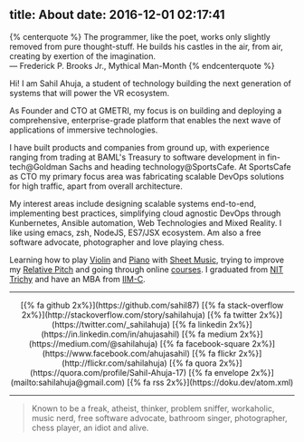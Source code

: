 title: About
date: 2016-12-01 02:17:41
---

{% centerquote %}
The programmer, like the poet, works only slightly removed from pure thought-stuff. He builds his castles in the air, from air, creating by exertion of the imagination.</br>
― Frederick P. Brooks Jr., Mythical Man-Month
{% endcenterquote %}

Hi! I am Sahil Ahuja, a student of technology building the next generation of systems that will power the VR ecosystem.

As Founder and CTO at GMETRI, my focus is on building and deploying a comprehensive, enterprise-grade platform that enables the next wave of applications of immersive technologies.

I have built products and companies from ground up, with experience ranging from trading at BAML's Treasury to software development in fin-tech@Goldman Sachs and heading technology@SportsCafe. At SportsCafe as CTO my primary focus area was fabricating scalable DevOps solutions for high traffic, apart from overall architecture.

My interest areas include designing scalable systems end-to-end, implementing best practices, simplifying cloud agnostic DevOps through Kunbernetes, Ansible automation, Web Technologies and Mixed Reality. I like using emacs, zsh, NodeJS, ES7/JSX ecosystem. Am also a free software advocate, photographer and love playing chess.

Learning how to play [Violin](https://en.wikipedia.org/wiki/Violin) and [Piano](https://en.wikipedia.org/wiki/Digital_piano) with [Sheet Music](https://en.wikipedia.org/wiki/Sheet_music), trying to improve my [Relative Pitch](https://en.wikipedia.org/wiki/Relative_pitch) and going through online [courses](https://www.class-central.com/u/247939). I graduated from [NIT Trichy](http://www.nitt.edu/home/students/clubsnassocs/computing/delta/alumni/up208/) and have an MBA from [IIM-C](https://www.iimcal.ac.in/about/campus-life/life-iimc/clubs-and-sigs/isg-internet-solutions-group).

---

<center style="display: flex; justify-content: space-between; ">
[{% fa github 2x%}](https://github.com/sahil87)
[{% fa stack-overflow 2x%}](http://stackoverflow.com/story/sahilahuja)
[{% fa twitter 2x%}](https://twitter.com/_sahilahuja)
[{% fa linkedin 2x%}](https://in.linkedin.com/in/ahujasahil)
[{% fa medium 2x%}](https://medium.com/@sahilahuja)
[{% fa facebook-square 2x%}](https://www.facebook.com/ahujasahil)
[{% fa flickr 2x%}](http://flickr.com/sahilahuja)
[{% fa quora 2x%}](https://quora.com/profile/Sahil-Ahuja-17)
[{% fa envelope 2x%}](mailto:sahilahuja@gmail.com)
[{% fa rss 2x%}](https://doku.dev/atom.xml) 
</center>

---

> Known to be a freak, atheist, thinker, problem sniffer, workaholic, music nerd, free software advocate, bathroom singer, photographer, chess player, an idiot and alive.